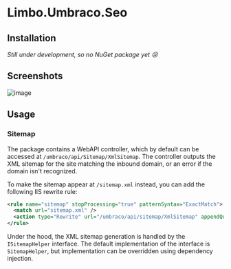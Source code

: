 # Limbo.Umbraco.Seo

## Installation

*Still under development, so no NuGet package yet 😢*

## Screenshots

![image](https://user-images.githubusercontent.com/3634580/148427849-7ac515ad-de78-49bc-8312-6782fb9fdf55.png)

## Usage

### Sitemap

The package contains a WebAPI controller, which by default can be accessed at `/umbraco/api/Sitemap/XmlSitemap`. The controller outputs the XML sitemap for the site matching the inbound domain, or an error if the domain isn't recognized.

To make the sitemap appear at `/sitemap.xml` instead, you can add the following IIS rewrite rule:

```xml
<rule name="sitemap" stopProcessing="true" patternSyntax="ExactMatch">
  <match url="sitemap.xml" />
  <action type="Rewrite" url="/umbraco/api/sitemap/XmlSitemap" appendQueryString="false" redirectType="Found" statusCode="200" />
</rule>
```

Under the hood, the XML sitemap generation is handled by the `ISitemapHelper` interface. The default implementation of the interface is `SitemapHelper`, but implementation can be overridden using dependency injection.
